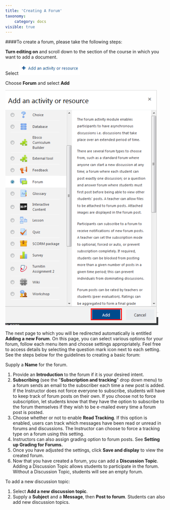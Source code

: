 ```yaml
---
title: 'Creating A Forum'
taxonomy:
    category: docs
visible: true
---
```


####To create a forum, please take the following steps:

**Turn editing on** and scroll down to the section of the course in which you want to add a document.

Select ![](adding-documents-1.png)

Choose **Forum** and select **Add**

![](forum-1.png)

The next page to which you will be redirected automatically is entitled **Adding a new Forum**. On this page, you can select various options for your forum, follow each menu item and choose settings appropriately. Feel free to access details by selecting the question mark icon next to each setting. See the steps below for the guidelines to creating a basic forum:

Supply a **Name** for the forum.

1. Provide an **Introduction** to the forum if it is your desired intent.
2. **Subscribing** \(see the "**Subscription and tracking**" drop down menu\) to a forum sends an email to the subscriber each time a new post is added. If the Instructor does not force everyone to subscribe, students will have to keep track of forum posts on their own. If you choose not to force subscription, let students know that they have the option to subscribe to the forum themselves if they wish to be e-mailed every time a forum post is posted.
3. Choose whether or not to enable **Read Tracking**. If this option is enabled, users can track which messages have been read or unread in forums and discussions. The Instructor can choose to force a tracking type on a forum using this setting.
4. Instructors can also assign grading option to forum posts. See **Setting up Grading for Forums.**
5. Once you have adjusted the settings, click **Save and display** to view the created forum.
6. Now that you have created a forum, you can add a **Discussion Topic**. Adding a Discussion Topic allows students to participate in the forum. Without a Discussion Topic, students will see an empty forum.

To add a new discussion topic:

1. Select **Add a new discussion topic**.
2. Supply a **Subject** and a **Message**, then **Post to forum**. Students can also add new discussion topics.
